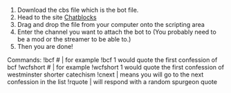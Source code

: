 1. Download the cbs file which is the bot file.
2. Head to the site [Chatblocks](https://www.instafluff.tv/ChatBlocks/)
3. Drag and drop the file from your computer onto the scripting area
4. Enter the channel you want to attach the bot to (You probably need to be a mod or the streamer to be able to.)
5. Then you are done!

Commands: 
!bcf #  | for example !bcf 1 would quote the first confession of bcf
!wcfshort #  | for example !wcfshort 1 would quote the first confession of westminster shorter catechism
!cnext | means you will go to the next confession in the list
!rquote | will respond with a random spurgeon quote
